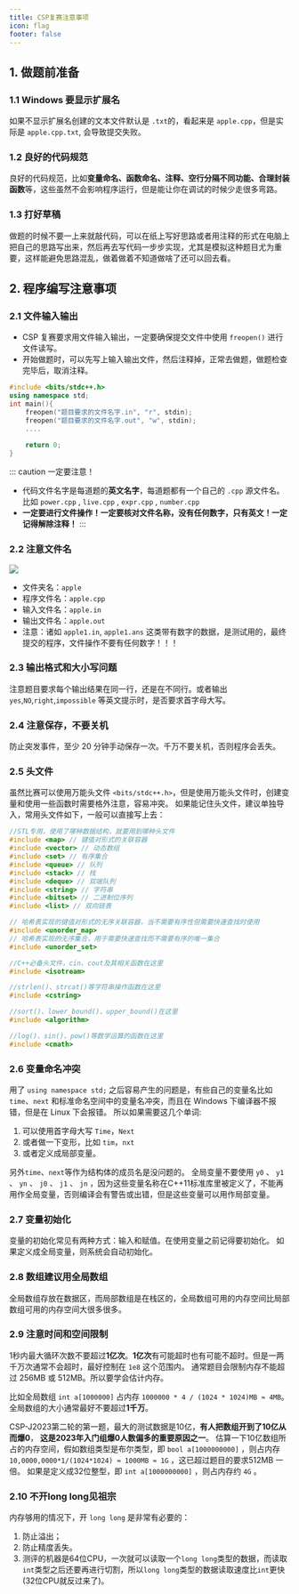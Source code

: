 ```yaml
---
title: CSP复赛注意事项
icon: flag
footer: false
---
```

## 1. 做题前准备
### 1.1 Windows 要显示扩展名
如果不显示扩展名创建的文本文件默认是 `.txt`的，看起来是 `apple.cpp`，但是实际是 `apple.cpp.txt`, 会导致提交失败。

### 1.2 良好的代码规范

良好的代码规范，比如**变量命名、函数命名、注释、空行分隔不同功能、合理封装函数**等，这些虽然不会影响程序运行，但是能让你在调试的时候少走很多弯路。

### 1.3 打好草稿

做题的时候不要一上来就敲代码，可以在纸上写好思路或者用注释的形式在电脑上把自己的思路写出来，然后再去写代码一步步实现，尤其是模拟这种题目尤为重要，这样能避免思路混乱，做着做着不知道做啥了还可以回去看。

## 2. 程序编写注意事项
### 2.1 文件输入输出
- CSP 复赛要求用文件输入输出，一定要确保提交文件中使用 `freopen()` 进行文件读写。
- 开始做题时，可以先写上输入输出文件，然后注释掉，正常去做题，做题检查完毕后，取消注释。
```cpp title="文件输入输出"
#include <bits/stdc++.h>
using namespace std;
int main(){
	freopen("题目要求的文件名字.in", "r", stdin);
	freopen("题目要求的文件名字.out", "w", stdin);
	....
	
	return 0;
}
```

::: caution 一定要注意！
- 代码文件名字是每道题的**英文名字**，每道题都有一个自己的 `.cpp` 源文件名。比如 `power.cpp` , `live.cpp` , `expr.cpp` , `number.cpp` 
- **一定要进行文件操作！一定要核对文件名称，没有任何数字，只有英文！一定记得解除注释！**
:::


### 2.2 注意文件名
![](https://enryh-image-1302512306.cos.ap-chongqing.myqcloud.com/picgo/iShot_2024-10-19_13.59.15.png)

- 文件夹名：`apple`
- 程序文件名：`apple.cpp`
- 输入文件名：`apple.in`
- 输出文件名：`apple.out`
- 注意：诸如 `apple1.in`, `apple1.ans` 这类带有数字的数据，是测试用的，最终提交的程序，文件操作不要有任何数字！！！


### 2.3 输出格式和大小写问题

注意题目要求每个输出结果在同一行，还是在不同行。或者输出`yes`,`NO`,`right`,`impossible` 等英文提示时，是否要求首字母大写。

### 2.4 注意保存，不要关机

防止突发事件，至少 20 分钟手动保存一次。千万不要关机，否则程序会丢失。

### 2.5 头文件
虽然比赛可以使用万能头文件 `<bits/stdc++.h>`，但是使用万能头文件时，创建变量和使用一些函数时需要格外注意，容易冲突。
如果能记住头文件，建议单独导入，常用头文件如下，一般可以直接写上去：
```cpp
//STL专用，使用了哪种数据结构，就要用到哪种头文件 
#include <map> // 键值对形式的关联容器
#include <vector> // 动态数组
#include <set> // 有序集合
#include <queue> // 队列
#include <stack> // 栈
#include <deque> // 双端队列
#include <string> // 字符串
#include <bitset> // 二进制位序列
#include <list> // 双向链表

// 哈希表实现的键值对形式的无序关联容器，当不需要有序性但需要快速查找时使用
#include <unorder_map> 
// 哈希表实现的无序集合，用于需要快速查找而不需要有序的唯一集合
#include <unorder_set>

//C++必备头文件，cin、cout及其相关函数在这里 
#include <isotream> 

//strlen()、strcat()等字符串操作函数在这里 
#include <cstring> 

//sort()、lower_bound()、upper_bound()在这里 
#include <algorithm>

//log()、sin()、pow()等数学运算的函数在这里 
#include <cmath>
```

### 2.6 变量命名冲突
用了 `using namespace std;` 之后容易产生的问题是，有些自己的变量名比如`time`、`next` 和标准命名空间中的变量名冲突，而且在 Windows 下编译器不报错，但是在 Linux 下会报错。 所以如果需要这几个单词:
1. 可以使用首字母大写 `Time`，`Next`
2. 或者做一下变形，比如 `tim`，`nxt`
3. 或者定义成局部变量。

另外`time`、`next`等作为结构体的成员名是没问题的。 全局变量不要使用 `y0` 、 `y1` 、 `yn` 、 `j0` 、 `j1` 、 `jn` ，因为这些变量名称在C++11标准库里被定义了，不能再用作全局变量，否则编译会有警告或出错，但是这些变量可以用作局部变量。

### 2.7 变量初始化
变量的初始化常见有两种方式：输入和赋值。在使用变量之前记得要初始化。 如果定义成全局变量，则系统会自动初始化。

### 2.8 数组建议用全局数组
全局数组存放在数据区，而局部数组是在栈区的，全局数组可用的内存空间比局部数组可用的内存空间大很多很多。

### 2.9 注意时间和空间限制

1秒内最大循环次数不要超过**1亿次**。**1亿次**有可能超时也有可能不超时。但是一两千万次通常不会超时，最好控制在 `1e8` 这个范围内。 通常题目会限制内存不能超过 256MB 或 512MB。所以要学会估计内存。 

比如全局数组 `int a[1000000]` 占内存 `1000000 * 4 / (1024 * 1024)MB ≈ 4MB`。 全局数组的大小通常最好不要超过**1千万**。 

CSP-J2023第二轮的第一题，最大的测试数据是10亿，**有人把数组开到了10亿从而爆0**， **这是2023年入门组爆0人数偏多的重要原因之一**。 估算一下10亿数组所占的内存空间，假如数组类型是布尔类型，即 `bool a[1000000000]` ，则占内存 `10,0000,0000*1/(1024*1024) ≈ 1000MB ≈ 1G` ，这已超过题目的要求512MB 一倍。 如果是定义成32位整型，即 `int a[1000000000]` ，则占内存约 `4G` 。

### 2.10 不开long long见祖宗
内存够用的情况下，开 `long long` 是非常有必要的：
1. 防止溢出；
2. 防止精度丢失。
3. 测评的机器是64位CPU，一次就可以读取一个`long long`类型的数据，而读取`int`类型之后还要再进行切割，所以`long long`类型的数据读取速度比`int`更快(32位CPU就反过来了)。